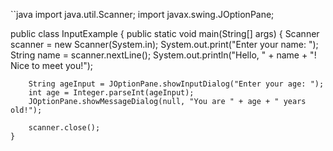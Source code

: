 ``java
import java.util.Scanner;
import javax.swing.JOptionPane;

public class InputExample {
    public static void main(String[] args) {
        Scanner scanner = new Scanner(System.in);
        System.out.print("Enter your name: ");
        String name = scanner.nextLine();
        System.out.println("Hello, " + name + "! Nice to meet you!");

        String ageInput = JOptionPane.showInputDialog("Enter your age: ");
        int age = Integer.parseInt(ageInput);
        JOptionPane.showMessageDialog(null, "You are " + age + " years old!");

        scanner.close();
    }
